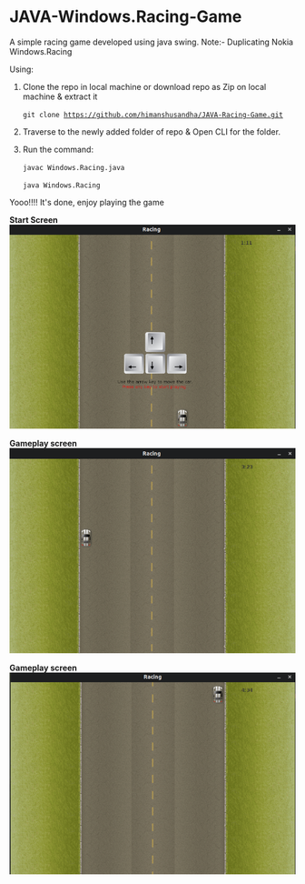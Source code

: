 # JAVA-Windows.Racing-Game
A simple racing game developed using java swing.
Note:- Duplicating Nokia Windows.Racing

Using:
1. Clone the repo in local machine or download repo as Zip on local machine & extract it

    <code>git clone https://github.com/himanshusandha/JAVA-Racing-Game.git</code>
  
2. Traverse to the newly added folder of repo & Open CLI for the folder.

3. Run the command:
  
   <code>javac Windows.Racing.java</code>
   
   <code>java Windows.Racing</code>
   
Yooo!!!! It's done, enjoy playing the game


<b>Start Screen</b><br/>
![Image description](startScreen.png)

<b>Gameplay screen</b><br/>
![Image description](gameplay1.png)

<b>Gameplay screen</b><br/>
![Image description](gameplay2.png)
